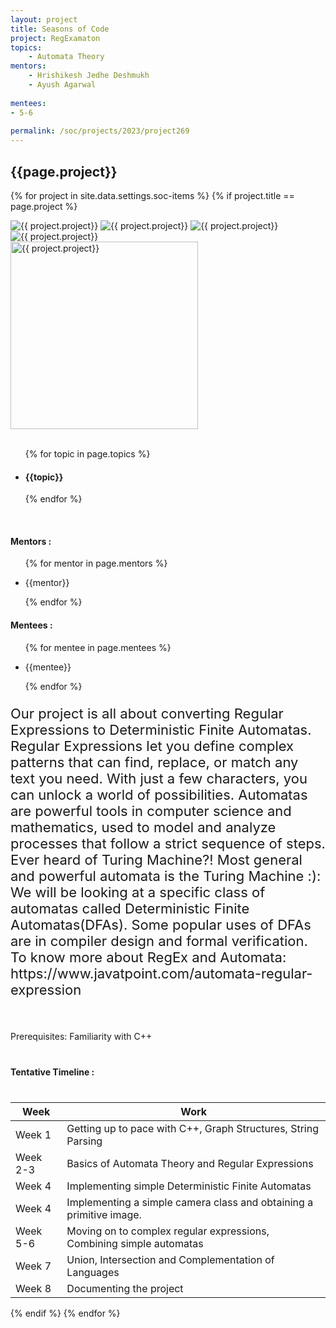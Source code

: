 ```yaml
---
layout: project
title: Seasons of Code
project: RegExamaton
topics:
    - Automata Theory 
mentors:
    - Hrishikesh Jedhe Deshmukh
    - Ayush Agarwal
    
mentees:
- 5-6
    
permalink: /soc/projects/2023/project269
---
```


<h2 class="display1 m-3 p-3 text-center project-title">{{page.project}}</h2>

{% for project in site.data.settings.soc-items %}
{% if project.title == page.project %}

<div class ="img-soc d-block"> 
    <img src="{{ site.baseurl }}/{{ project.image }}" alt="{{ project.project}}" class="image-1">
    <img src="{{ site.baseurl }}/{{ project.image }}" alt="{{ project.project}}" class="image-2">
    <img src="{{ site.baseurl }}/{{ project.image }}" alt="{{ project.project}}" class="image-3">
    <img src="{{ site.baseurl }}/{{ project.image }}" alt="{{ project.project}}" class="image-4">
</div>
<div class = "mobile-img-soc">
  <img src="{{ site.baseurl }}/{{ project.image }}"  width = "300" height="300" alt="{{ project.project}}" class="border rounded">
  </div>
<div >
    <br>
    <ul>
        {% for topic in page.topics %}
        <li><h4 class="text-primary text-center topics">{{topic}}</h4></li>
        {% endfor %}
    </ul>
    <br>
    <h4 class="display3  ">Mentors :</h4> 
    <ul>
        {% for mentor in page.mentors %}
        <li><p class="lead">{{mentor}}</p></li>
        {% endfor %}
    </ul>
    <h4 class="display3  ">Mentees :</h4> 
    <ul>
        {% for mentee in page.mentees %}
        <li><p class="lead">{{mentee}}</p></li>
        {% endfor %}
    </ul>
</div>
<div >
    <p class="display3 project-desc" style = "font-size:22px;" >
Our project is all about converting Regular Expressions to Deterministic Finite Automatas. Regular Expressions let you define complex patterns that can find, replace, or match any text you need. With just a few characters, you can unlock a world of possibilities. Automatas are powerful tools in computer science and mathematics, used to model and analyze processes that follow a strict sequence of steps. Ever heard of Turing Machine?! Most general and powerful automata is the Turing Machine :): We will be looking at a specific class of automatas called Deterministic Finite Automatas(DFAs). Some popular uses of DFAs are in compiler design and formal verification. To know more about RegEx and Automata: https://www.javatpoint.com/automata-regular-expression</p>
</p>
<br>
<p>
Prerequisites:
Familiarity with C++
        <br>
    </p>
</div>
<div class = "d-flex flex-wrap">
<div>
    <h4 class="display3" style="margin:40px 0px 40px 0px;">Tentative Timeline :</h4>
    <table class="table table-striped w-100">
    <thead>
        <tr>
        <th>Week</th>
        <th>Work</th>
        </tr>
    </thead>
    <tbody>
    <tr>
      <td  >Week 1</td>
      <td>Getting up to pace with C++, Graph Structures, String Parsing
</td>
    </tr>
    <tr>
      <td>Week 2-3</td>
      <td>Basics of Automata Theory and Regular Expressions </td>
    </tr>
    <tr>
      <td>Week 4</td>
      <td>Implementing simple Deterministic Finite Automatas</td>
    </tr>
    <tr>
      <td>Week 4</td>
      <td>Implementing a simple camera class and obtaining a primitive image.</td>
    </tr>
    <tr>
      <td>Week 5-6</td>
      <td>Moving on to complex regular expressions, Combining simple automatas</td>
    </tr>
     <tr>
      <td>Week 7</td>
      <td>Union, Intersection and Complementation of Languages</td>
    </tr>
     <tr>
      <td>Week 8</td>
      <td>Documenting the project</td>
    </tr>
    </tbody>
    </table>
</div>
</div>
{% endif %}
{% endfor %}
